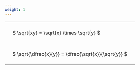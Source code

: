 ```yaml
---
weight: 1
---
```


<style type="text/css">
#T_7711e th.col_heading {
  text-align: left;
  font-size: 1em;
}
#T_7711e td {
  text-align: left;
  font-size: 1em;
  padding: 1.5em;
}
</style>
<table id="T_7711e">
  <thead>
  </thead>
  <tbody>
    <tr>
      <td id="T_7711e_row0_col0" class="data row0 col0" >$ \sqrt{xy} = \sqrt{x} \times \sqrt{y} $</td>
    </tr>
    <tr>
      <td id="T_7711e_row1_col0" class="data row1 col0" >$ \sqrt{\dfrac{x}{y}} = \dfrac{\sqrt{x}}{\sqrt{y}} $</td>
    </tr>
  </tbody>
</table>
